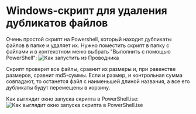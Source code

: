 # Windows-скрипт для удаления дубликатов файлов

Очень простой скрипт на Powershell, который находит дубликаты файлов в папке и удаляет их.
Нужно поместить скрипт в папку с файлами и в контекстном меню выбрать "Выполнить с помощью PowerShell":
![Как запустить из Проводника](https://github.com/Pontific/windows-file-duplicates-remover/blob/main/%D0%97%D0%B0%D0%BF%D1%83%D1%81%D0%BA%20%D0%B8%D0%B7%20%D0%BF%D1%80%D0%BE%D0%B2%D0%BE%D0%B4%D0%BD%D0%B8%D0%BA%D0%B0.png)

Скрипт проверит все файлы, сравнит их размеры и, при равенстве размеров, сравнит md5-суммы. Если и размер, и контрольная сумма совпадают, то останется файл с наименьшей длиной названия, а все его дубликаты будут перемещены в корзину.


Как выглядит окно запуска скрипта в PowerShell.ise:
![Как выглядит окно запуска скрипта в PowerShell.ise](https://github.com/Pontific/windows-file-duplicates-remover/blob/main/%D0%A1%D0%BA%D1%80%D0%B8%D0%BD%20%D0%BE%D0%BA%D0%BD%D0%B0%20%D1%81%20%D1%80%D0%B0%D0%B1%D0%BE%D1%82%D0%BE%D0%B9%20%D1%81%D0%BA%D1%80%D0%B8%D0%BF%D1%82%D0%B0.png)
